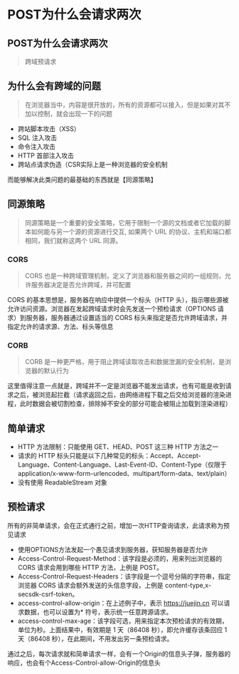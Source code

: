 # POST为什么会请求两次

## POST为什么会请求两次

> 跨域预请求

## 为什么会有跨域的问题
> 在浏览器当中，内容是很开放的，所有的资源都可以接入，但是如果对其不加以控制，就会出现一下的问题

* 跨站脚本攻击（XSS）
* SQL 注入攻击
*  命令注入攻击
* HTTP 首部注入攻击
* 跨站点请求伪造（CSR实际上是一种浏览器的安全机制

而能够解决此类问题的最基础的东西就是【同源策略】

## 同源策略
> 同源策略是一个重要的安全策略，它用于限制一个源的文档或者它加载的脚本如何能与另一个源的资源进行交互, 如果两个 URL 的协议、主机和端口都相同，我们就称这两个 URL 同源。




### CORS
> CORS 也是一种跨域管理机制，定义了浏览器和服务器之间的一组规则，允许服务器决定是否允许跨域，并可配置

CORS 的基本思想是，服务器在响应中提供一个标头（HTTP 头），指示哪些源被允许访问资源。浏览器在发起跨域请求时会先发送一个预检请求（OPTIONS 请求）到服务器，服务器通过设置适当的 CORS 标头来指定是否允许跨域请求，并指定允许的请求源、方法、标头等信息

### CORB

> CORB 是一种更严格，用于阻止跨域读取攻击和数据泄漏的安全机制，是浏览器的默认行为

这里值得注意一点就是，跨域并不一定是浏览器不能发出请求，也有可能是收到请求之后，被浏览起拦截（请求返回之后，由网络进程下载之后交给浏览器的渲染进程，此时数据会被切割检查，排除掉不安全的部分可能会被阻止加载到渲染进程）


## 简单请求
* HTTP 方法限制：只能使用 GET、HEAD、POST 这三种 HTTP 方法之一
* 请求的 HTTP 标头只能是以下几种常见的标头：Accept、Accept-Language、Content-Language、Last-Event-ID、Content-Type（仅限于 application/x-www-form-urlencoded、multipart/form-data、text/plain）
* 没有使用 ReadableStream 对象

## 预检请求
所有的非简单请求，会在正式通行之前，增加一次HTTP查询请求，此请求称为预见请求

* 使用OPTIONS方法发起一个愚见请求到服务器，获知服务器是否允许
* Access-Control-Request-Method：该字段是必须的，用来列出浏览器的 CORS 请求会用到哪些 HTTP 方法，上例是 POST。
* Access-Control-Request-Headers：该字段是一个逗号分隔的字符串，指定浏览器 CORS 请求会额外发送的头信息字段，上例是 content-type,x-secsdk-csrf-token。
* access-control-allow-origin：在上述例子中，表示 https://juejin.cn 可以请求数据，也可以设置为* 符号，表示统一任意跨源请求。
* access-control-max-age：该字段可选，用来指定本次预检请求的有效期，单位为秒。上面结果中，有效期是 1 天（86408 秒），即允许缓存该条回应 1 天（86408 秒），在此期间，不用发出另一条预检请求。

通过之后，每次请求就和简单请求一样，会有一个Origin的信息头子弹，服务器的响应，也会有个Access-Control-allow-Origin的信息头